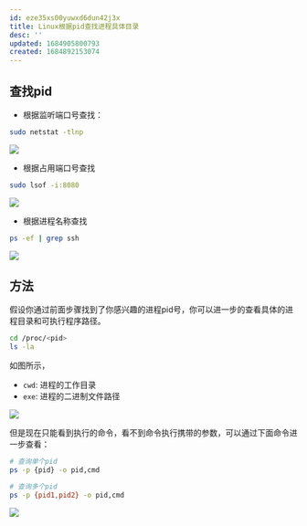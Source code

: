 ```yaml
---
id: eze35xs00yuwxd6dun42j3x
title: Linux根据pid查找进程具体目录
desc: ''
updated: 1684905800793
created: 1684892153074
---
```

## 查找pid

- 根据监听端口号查找：
``` bash 
sudo netstat -tlnp
```
![](https://minio.kevin2li.top/image-bed/blog/20230524131750.png)

- 根据占用端口号查找

``` bash 
sudo lsof -i:8080
```
![](https://minio.kevin2li.top/image-bed/blog/20230524131900.png)

- 根据进程名称查找
``` bash 
ps -ef | grep ssh
```

![](https://minio.kevin2li.top/image-bed/blog/20230524132300.png)

## 方法
假设你通过前面步骤找到了你感兴趣的进程pid号，你可以进一步的查看具体的进程目录和可执行程序路径。
```bash
cd /proc/<pid>
ls -la
```
如图所示，  
- `cwd`: 进程的工作目录  
- `exe`: 进程的二进制文件路径 

![](https://minio.kevin2li.top/image-bed/blog/20230524092339.png)

但是现在只能看到执行的命令，看不到命令执行携带的参数，可以通过下面命令进一步查看：
``` bash
# 查询单个pid
ps -p {pid} -o pid,cmd

# 查询多个pid
ps -p {pid1,pid2} -o pid,cmd
```

![](https://minio.kevin2li.top/image-bed/blog/20230524093401.png)